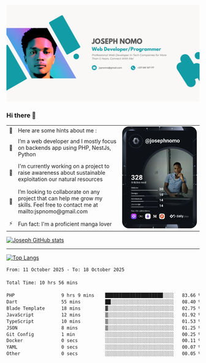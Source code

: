 ![Banner of my profile!](/Joseph_NOMO_NEW.png "Banner")

### Hi there 👋

<!--- | --  | 👋  | Here are some hints about me :                                                                                                 | <td rowspan=6><img src="/devcard.svg" width="400" alt="Joseph NOMO's Dev Card"/></td> |
| --- | --- | ------------------------------------------------------------------------------------------------------------------------------ | ------------------------------------------------------------------------------------- |
| --  | 🔭  | I’m a web developer and I mostly focus on backends app using PHP, NestJs, Python                                               |
| --  | 🦁  | I'm currently working on a project to raise awareness about sustainable exploitation our natural resources                     |
| --  | 👯  | I’m looking to collaborate on any project that can help me grow my skills. Feel free to contact me at mailto:jspnomo@gmail.com |
| --  | ⚡  | Fun fact: I'm a proficient manga lover                                                                                         |
--->

<table>
    <tr>
        <td width="1%">👋</td>
        <td width="55%">Here are some hints about me :</td>
        <td rowspan=6 width="44%"><img src="/devcard.svg" width="400" alt="Joseph NOMO's Dev Card"/></td>
    </tr>
    <tr>
        <td>🔭</td>
        <td>I’m a web developer and I mostly focus on backends app using PHP, NestJs, Python</td>
    </tr>
    <tr>
        <td>🦁</td>
        <td>I'm currently working on a project to raise awareness about sustainable exploitation our natural resources</td>
    </tr>
    <tr>
        <td>👯</td>
        <td>I’m looking to collaborate on any project that can help me grow my skills. Feel free to contact me at mailto:jspnomo@gmail.com</td>
    </tr>
    <tr>
        <td>⚡</td>
        <td>Fun fact: I'm a proficient manga lover</td>
    </tr>

</table>

[![Joseph GitHub stats](https://github-readme-stats-seven-sigma-53.vercel.app/api?username=Jspascal)](https://github.com/Jspascal/github-readme-stats)

---

[![Top Langs](https://github-readme-stats-seven-sigma-53.vercel.app/api/top-langs/?username=Jspascal&layout=compact)](https://github.com/Jspascal/github-readme-stats)

<!--START_SECTION:waka-->

```txt
From: 11 October 2025 - To: 18 October 2025

Total Time: 10 hrs 56 mins

PHP                 9 hrs 9 mins    █████████████████████░░░░   83.66 %
Dart                55 mins         ██░░░░░░░░░░░░░░░░░░░░░░░   08.40 %
Blade Template      18 mins         ▓░░░░░░░░░░░░░░░░░░░░░░░░   02.75 %
JavaScript          12 mins         ▒░░░░░░░░░░░░░░░░░░░░░░░░   01.92 %
TypeScript          10 mins         ▒░░░░░░░░░░░░░░░░░░░░░░░░   01.53 %
JSON                8 mins          ▒░░░░░░░░░░░░░░░░░░░░░░░░   01.25 %
Git Config          1 min           ░░░░░░░░░░░░░░░░░░░░░░░░░   00.25 %
Docker              0 secs          ░░░░░░░░░░░░░░░░░░░░░░░░░   00.11 %
YAML                0 secs          ░░░░░░░░░░░░░░░░░░░░░░░░░   00.07 %
Other               0 secs          ░░░░░░░░░░░░░░░░░░░░░░░░░   00.05 %
```

<!--END_SECTION:waka-->
